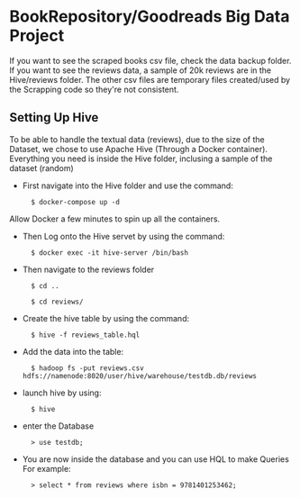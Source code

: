 # BookRepository/Goodreads Big Data Project

If you want to see the scraped books csv file, check the data backup folder. If you want to see the reviews data, a sample of 20k reviews are in the Hive/reviews folder. The other csv files are temporary files created/used by the Scrapping code so they're not consistent.

## Setting Up Hive
To be able to handle the textual data (reviews), due to the size of the Dataset, we chose to use Apache Hive (Through a Docker container).
Everything you need is inside the Hive folder, inclusing a sample of the dataset (random)

- First navigate into the Hive folder and use the command:
      
		$ docker-compose up -d

Allow Docker a few minutes to spin up all the containers. 

- Then Log onto the Hive servet by using the command:

		$ docker exec -it hive-server /bin/bash

- Then navigate to the reviews folder

		$ cd ..
    
		$ cd reviews/
    
- Create the hive table by using the command:

		$ hive -f reviews_table.hql

- Add the data into the table:

		$ hadoop fs -put reviews.csv hdfs://namenode:8020/user/hive/warehouse/testdb.db/reviews
    
- launch hive by using:
		
		$ hive
    
- enter the Database

		> use testdb;

- You are now inside the database and you can use HQL to make Queries
For example:
		
		> select * from reviews where isbn = 9781401253462;

